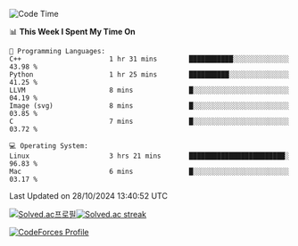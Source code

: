 
<!--START_SECTION:waka-->
![Code Time](http://img.shields.io/badge/Code%20Time-3%2C668%20hrs%2026%20mins-blue)

📊 **This Week I Spent My Time On** 

```text
💬 Programming Languages: 
C++                      1 hr 31 mins        ███████████░░░░░░░░░░░░░░   43.98 % 
Python                   1 hr 25 mins        ██████████░░░░░░░░░░░░░░░   41.25 % 
LLVM                     8 mins              █░░░░░░░░░░░░░░░░░░░░░░░░   04.19 % 
Image (svg)              8 mins              █░░░░░░░░░░░░░░░░░░░░░░░░   03.85 % 
C                        7 mins              █░░░░░░░░░░░░░░░░░░░░░░░░   03.72 % 

💻 Operating System: 
Linux                    3 hrs 21 mins       ████████████████████████░   96.83 % 
Mac                      6 mins              █░░░░░░░░░░░░░░░░░░░░░░░░   03.17 % 
```


 Last Updated on 28/10/2024 13:40:52 UTC
<!--END_SECTION:waka-->


[![Solved.ac프로필](http://mazassumnida.wtf/api/generate_badge?boj=hckim96)](https://solved.ac/hckim96)[![Solved.ac streak](http://mazandi.herokuapp.com/api?handle=hckim96&theme=dark)](https://solved.ac/hckim96)


[![CodeForces Profile](https://cf.leed.at?id=hckim96)](https://codeforces.com/profile/hckim96)

